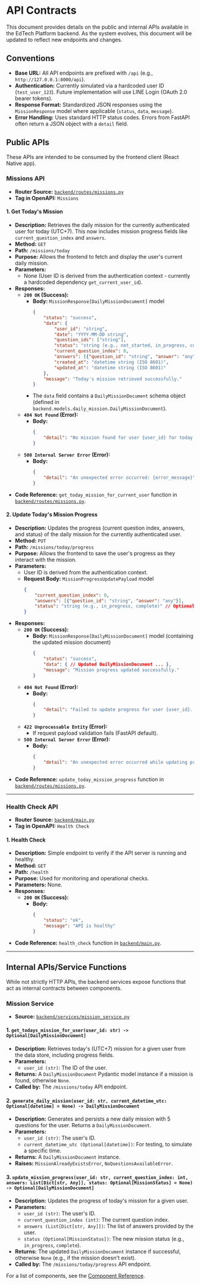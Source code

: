 # API Contracts

This document provides details on the public and internal APIs available in the EdTech Platform backend. As the system evolves, this document will be updated to reflect new endpoints and changes.

## Conventions

-   **Base URL:** All API endpoints are prefixed with `/api` (e.g., `http://127.0.0.1:8000/api`).
-   **Authentication:** Currently simulated via a hardcoded user ID (`test_user_123`). Future implementation will use LINE Login (OAuth 2.0 bearer tokens).
-   **Response Format:** Standardized JSON responses using the `MissionResponse` model where applicable (`status`, `data`, `message`).
-   **Error Handling:** Uses standard HTTP status codes. Errors from FastAPI often return a JSON object with a `detail` field.

## Public APIs

These APIs are intended to be consumed by the frontend client (React Native app).

### Missions API

-   **Router Source:** [`backend/routes/missions.py`](../backend/routes/missions.py)
-   **Tag in OpenAPI:** `Missions`

#### 1. Get Today's Mission

*   **Description:** Retrieves the daily mission for the currently authenticated user for today (UTC+7). This now includes mission progress fields like `current_question_index` and `answers`.
*   **Method:** `GET`
*   **Path:** `/missions/today`
*   **Purpose:** Allows the frontend to fetch and display the user's current daily mission.
*   **Parameters:**
    *   None (User ID is derived from the authentication context - currently a hardcoded dependency `get_current_user_id`).
*   **Responses:**
    *   **`200 OK` (Success):**
        *   **Body:** `MissionResponse[DailyMissionDocument]` model
            ```json
            {
                "status": "success",
                "data": {
                    "user_id": "string",
                    "date": "YYYY-MM-DD string",
                    "question_ids": ["string"],
                    "status": "string (e.g., not_started, in_progress, complete)",
                    "current_question_index": 0,
                    "answers": [{"question_id": "string", "answer": "any"}],
                    "created_at": "datetime string (ISO 8601)",
                    "updated_at": "datetime string (ISO 8601)"
                },
                "message": "Today's mission retrieved successfully."
            }
            ```
        *   The `data` field contains a `DailyMissionDocument` schema object (defined in `backend.models.daily_mission.DailyMissionDocument`).
    *   **`404 Not Found` (Error):**
        *   **Body:**
            ```json
            {
                "detail": "No mission found for user {user_id} for today (UTC+7)."
            }
            ```
    *   **`500 Internal Server Error` (Error):**
        *   **Body:**
            ```json
            {
                "detail": "An unexpected error occurred: {error_message}"
            }
            ```
*   **Code Reference:** `get_today_mission_for_current_user` function in [`backend/routes/missions.py`](../backend/routes/missions.py).

#### 2. Update Today's Mission Progress

*   **Description:** Updates the progress (current question index, answers, and status) of the daily mission for the currently authenticated user.
*   **Method:** `PUT`
*   **Path:** `/missions/today/progress`
*   **Purpose:** Allows the frontend to save the user's progress as they interact with the mission.
*   **Parameters:**
    *   User ID is derived from the authentication context.
    *   **Request Body:** `MissionProgressUpdatePayload` model
        ```json
        {
            "current_question_index": 0,
            "answers": [{"question_id": "string", "answer": "any"}],
            "status": "string (e.g., in_progress, complete)" // Optional
        }
        ```
*   **Responses:**
    *   **`200 OK` (Success):**
        *   **Body:** `MissionResponse[DailyMissionDocument]` model (containing the updated mission document)
            ```json
            {
                "status": "success",
                "data": { // Updated DailyMissionDocument ... },
                "message": "Mission progress updated successfully."
            }
            ```
    *   **`404 Not Found` (Error):**
        *   **Body:**
            ```json
            {
                "detail": "Failed to update progress for user {user_id}. Mission for today not found or update failed."
            }
            ```
    *   **`422 Unprocessable Entity` (Error):**
        *   If request payload validation fails (FastAPI default).
    *   **`500 Internal Server Error` (Error):**
        *   **Body:**
            ```json
            {
                "detail": "An unexpected error occurred while updating progress: {error_message}"
            }
            ```
*   **Code Reference:** `update_today_mission_progress` function in [`backend/routes/missions.py`](../backend/routes/missions.py).

---

### Health Check API

-   **Router Source:** [`backend/main.py`](../backend/main.py)
-   **Tag in OpenAPI:** `Health Check`

#### 1. Health Check

*   **Description:** Simple endpoint to verify if the API server is running and healthy.
*   **Method:** `GET`
*   **Path:** `/health`
*   **Purpose:** Used for monitoring and operational checks.
*   **Parameters:** None.
*   **Responses:**
    *   **`200 OK` (Success):**
        *   **Body:**
            ```json
            {
                "status": "ok",
                "message": "API is healthy"
            }
            ```
*   **Code Reference:** `health_check` function in [`backend/main.py`](../backend/main.py).

---

## Internal APIs/Service Functions

While not strictly HTTP APIs, the backend services expose functions that act as internal contracts between components.

### Mission Service

-   **Source:** [`backend/services/mission_service.py`](../backend/services/mission_service.py)

#### 1. `get_todays_mission_for_user(user_id: str) -> Optional[DailyMissionDocument]`

*   **Description:** Retrieves today's (UTC+7) mission for a given user from the data store, including progress fields.
*   **Parameters:**
    *   `user_id (str)`: The ID of the user.
*   **Returns:** A `DailyMissionDocument` Pydantic model instance if a mission is found, otherwise `None`.
*   **Called by:** The `/missions/today` API endpoint.

#### 2. `generate_daily_mission(user_id: str, current_datetime_utc: Optional[datetime] = None) -> DailyMissionDocument`

*   **Description:** Generates and persists a new daily mission with 5 questions for the user. Returns a `DailyMissionDocument`.
*   **Parameters:**
    *   `user_id (str)`: The user's ID.
    *   `current_datetime_utc (Optional[datetime])`: For testing, to simulate a specific time.
*   **Returns:** A `DailyMissionDocument` instance.
*   **Raises:** `MissionAlreadyExistsError`, `NoQuestionsAvailableError`.

#### 3. `update_mission_progress(user_id: str, current_question_index: int, answers: List[Dict[str, Any]], status: Optional[MissionStatus] = None) -> Optional[DailyMissionDocument]`

*   **Description:** Updates the progress of today's mission for a given user.
*   **Parameters:**
    *   `user_id (str)`: The user's ID.
    *   `current_question_index (int)`: The current question index.
    *   `answers (List[Dict[str, Any]])`: The list of answers provided by the user.
    *   `status (Optional[MissionStatus])`: The new mission status (e.g., `in_progress`, `complete`).
*   **Returns:** The updated `DailyMissionDocument` instance if successful, otherwise `None` (e.g., if the mission doesn't exist).
*   **Called by:** The `/missions/today/progress` API endpoint.

For a list of components, see the [Component Reference](component_reference.md). 